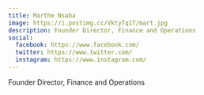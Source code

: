 ```yaml
---
title: Marthe Nsaba
image: https://i.postimg.cc/VktyTq1T/mart.jpg
description: Founder Director, Finance and Operations
social:
  facebook: https://www.facebook.com/
  twitter: https://www.twitter.com/
  instagram: https://www.instagram.com/
---
```


Founder Director, Finance and Operations